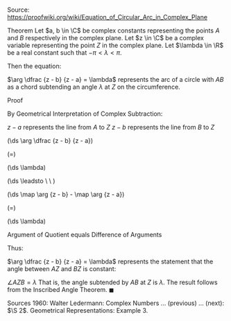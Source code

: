 # 

Source: https://proofwiki.org/wiki/Equation_of_Circular_Arc_in_Complex_Plane

Theorem
Let $a, b \in \C$ be complex constants representing the points $A$ and $B$ respectively in the complex plane.
Let $z \in \C$ be a complex variable representing the point $Z$ in the complex plane.
Let $\lambda \in \R$ be a real constant such that $-\pi < \lambda < \pi$.

Then the equation:

$\arg \dfrac {z - b} {z - a} = \lambda$
represents the arc of a circle with $AB$ as a chord subtending an angle $\lambda$ at $Z$ on the circumference.


Proof


By Geometrical Interpretation of Complex Subtraction:

$z - a$ represents the line from $A$ to $Z$
$z - b$ represents the line from $B$ to $Z$















\(\ds \arg \dfrac {z - b} {z - a}\)

\(=\)







\(\ds \lambda\)














\(\ds \leadsto \ \ \)





\(\ds \map \arg {z - b} - \map \arg {z - a}\)

\(=\)







\(\ds \lambda\)





Argument of Quotient equals Difference of Arguments




Thus:

$\arg \dfrac {z - b} {z - a} = \lambda$
represents the statement that the angle between $AZ$ and $BZ$ is constant:

$\angle AZB = \lambda$
That is, the angle subtended by $AB$ at $Z$ is $\lambda$.
The result follows from the Inscribed Angle Theorem.
$\blacksquare$


Sources
1960: Walter Ledermann: Complex Numbers ... (previous) ... (next): $\S 2$. Geometrical Representations: Example $3$.




